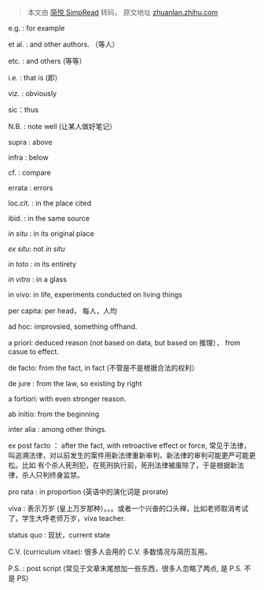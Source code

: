 > 本文由 [简悦 SimpRead](http://ksria.com/simpread/) 转码， 原文地址 [zhuanlan.zhihu.com](https://zhuanlan.zhihu.com/p/24301990)

e.g. : for example

et al. : and other authors. （等人）

etc. : and others (等等）

i.e. : that is (即）

viz. : obviously

sic：thus

N.B. : note well (让某人做好笔记）

supra : above

infra : below

cf. : compare

errata : errors

loc.cit. : in the place cited

ibid. : in the same source

_in situ_ : in its original place

_ex situ_: not _in situ_

_in toto :_ in its entirety

_in vitro_ : in a glass

in vivo: in life, experiments conducted on living things

per capita: per head， 每人，人均

ad hoc: improvsied, something offhand.

a priori: deduced reason (not based on data, but based on 推理）， from casue to effect.

de facto: from the fact, in fact (不管是不是根据合法的权利）

de jure : from the law, so existing by right

a fortiori: with even stronger reason.

ab initio: from the beginning

inter alia : among other things.

ex post facto ： after the fact, with retroactive effect or force, 常见于法律，叫追溯法律，对以前发生的案件用新法律重新审判，新法律的审判可能更严可能更松。比如 有个杀人死刑犯，在死刑执行前，死刑法律被废除了，于是根据新法律，杀人只判终身监禁。

pro rata : in proportion (英语中的演化词是 prorate)

viva : 表示万岁 (皇上万岁那种）。。。或者一个兴奋的口头禅，比如老师取消考试了，学生大呼老师万岁，viva teacher.

status quo : 现状，current state

C.V. (curriculum vitae): 很多人会用的 C.V. 多数情况与简历互用。

P.S. : post script (常见于文章末尾想加一些东西，很多人忽略了两点, 是 P.S. 不是 PS）